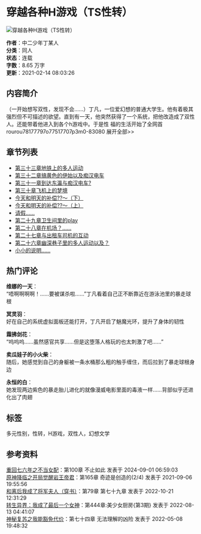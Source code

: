 # 穿越各种H游戏（TS性转）

![穿越各种H游戏（TS性转）](https://www.rexin8.cc/bookimg/83/83080.jpg)

**作者**：中二少年丁某人  
**分类**：同人  
**状态**：连载  
**字数**：8.65 万字  
**更新**：2021-02-14 08:03:26  

## 内容简介

（一开始想写双性，发现不会……）丁凡，一位爱幻想的普通大学生。他有着极其强烈但不可描述的欲望。直到有一天，他突然获得了一个系统，把他改造成了双性人。还能带着他进入到各个h游戏中。于是性 福的生活开始了全网首rourou78177797o77517707p3m0-83080 展开全部>>

## 章节列表

- [第三十三章地铁上的多人运动](https://www.rexin8.cc/shu/77639/38.html)
- [第三十二章搞黄色的伊始以及痴汉电车](https://www.rexin8.cc/shu/77639/37.html)
- [第三十一章到达东瀛与痴汉电车?](https://www.rexin8.cc/shu/77639/36.html)
- [第三十章飞机上的梦境](https://www.rexin8.cc/shu/77639/35.html)
- [今天和明天的补偿??～（下）](https://www.rexin8.cc/shu/77639/34.html)
- [今天和明天的补偿??～（上）](https://www.rexin8.cc/shu/77639/33.html)
- [请假……](https://www.rexin8.cc/shu/77639/32.html)
- [第二十九章卫生间里的play](https://www.rexin8.cc/shu/77639/31.html)
- [第二十八章在机场？……](https://www.rexin8.cc/shu/77639/30.html)
- [第二十七章与出租车司机的互动](https://www.rexin8.cc/shu/77639/29.html)
- [第二十六章幽深巷子里的多人运动以及？](https://www.rexin8.cc/shu/77639/28.html)
- [小小的说明……](https://www.rexin8.cc/shu/77639/27.html)

## 热门评论

**维娜的一天**：  
“唔啊啊啊啊！……要被谋杀啦……”丁凡看着自己正不断靠近在游泳池里的暴走球根

**冥灵羽**：  
好在自己的系统虚拟面板还能打开，丁凡开启了魅魔光环，提升了身体的韧性

**霜拂剑花**：  
“呜呜呜……虽然感官共享……但是这堕落人格玩的也太刺激了吧……”

**卖瓜娃子的小火柴**：  
随后，她感觉到自己的身躯被一条水桶那么粗的触手缠住，而后拉到了暴走球根身边

**永恒的白**：  
她发现两边紫色的暴走胎儿进化的就像漫威电影里面的毒液一样……背部似乎还进化出了肉翅

## 标签

多元性别，性转，H游戏，双性人，幻想文学 

## 参考资料

[重回七六年之不当女配](https://m.osxs9.cc/htm/80754/)：第100章 不止如此 发表于 2024-09-01 06:59:03  
[原神降临之开局觉醒岩王帝君](https://m.bqgseo.cc/bqg/79432/)：第165章 奇迹是创造的(2/4) 发表于 2021-09-06 19:55:56  
[和离后我成了将军夫人（穿书）](https://m.bqsp.cc/biquge/97714/)：第79章 第七十九章 发表于 2022-10-21 12:31:29  
[转生异界：我成了最后一个女神](https://m.wuri.cc/html/96450/)：第444章:美少女厨房{第3期} 发表于 2022-08-13 04:41:07  
[神秘复苏之我能豁免代价](https://m.bqgxj.cc/txt/95186/)：第七十四章 无法理解的凶险 发表于 2022-05-08 19:48:32  